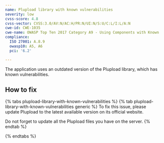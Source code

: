 ```yaml
---
name: Plupload library with known vulnerabilities
severity: low
cvss-score: 4.8
cvss-vector: CVSS:3.0/AV:N/AC:H/PR:N/UI:N/S:U/C:L/I:L/A:N
cwe-id: CWE-1035
cwe-name: OWASP Top Ten 2017 Category A9 - Using Components with Known Vulnerabilities
compliance:
  ISO 27001: A.8.9
  owasp10: A5, A6
  pci: '6.2'

---            
```


The application uses an outdated version of the Plupload library, which has known vulnerabilities.

## How to fix

{% tabs plupload-library-with-known-vulnerabilities %}
{% tab plupload-library-with-known-vulnerabilities generic %}
To fix this issue, please update Plupload to the latest available version on its official website.

Do not forget to update all the Plupload files you have on the server.
{% endtab %}

{% endtabs %}
